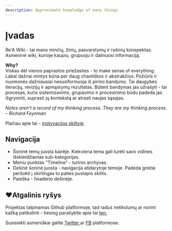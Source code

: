 ```yaml
---
description: Approximate knowledge of many things
---
```


# Įvadas

Re'A Wiki - tai mano minčių, žinių, pasvarstymų ir rašinių konspektas. Asmeninė wiki, kurioje kaupiu, grupuoju ir dalinuosi informaciją.

**Why?**  
Viskas dėl vienos paprastos priežasties -  to make sense of everything. Labai dažnai mintys būna per daug chaotiškos ir abstrakčios. Požiūris ir nuomonės dažniausiai nesusiformuoja iš pirmo bandymo. Tai daugybės iteracijų, revizijų ir apmąstymų rezultatas. Būtent bandymas jas užrašyti - tai procesas, kuris sistemizavimo, grupavimo ir procesinimo būdu padeda jas išgryninti, suprasti jų kontekstą ar atrasti naujas sąsajas.

_Notes aren’t a record of my thinking process. They are my thinking process. – Richard Feynman_

Plačiau apie tai - [motyvacijos skiltyje](motyvacija.md).

## Navigacija

* Šoninė temų juosta kairėje. Kiekviena tema gali turėti savo vidines išskleidžiamas sub-kategorijas.
* Meniu punktas "Timeline" - turinio archyvas.
* Dešinė šoninė juosta - navigacija atidarytoje temoje. Padeda greitai peršokti į skirtingas to paties puslapio skiltis.
* Paieška - headerio dešinėje.

## ❤Atgalinis ryšys

Projektas talpinamas Github platformoje, tad radus netikslumų ar norint kažką patikslinti - tiesiog parašykite apie tai [ten.](https://github.com/reanim8ed/ReA-Wiki/issues/new)

Susisiekti asmeniškai galite [Twitter ](https://twitter.com/reanimuotasis%20)ar [FB](https://www.facebook.com/reanimated.lt) platformose.

